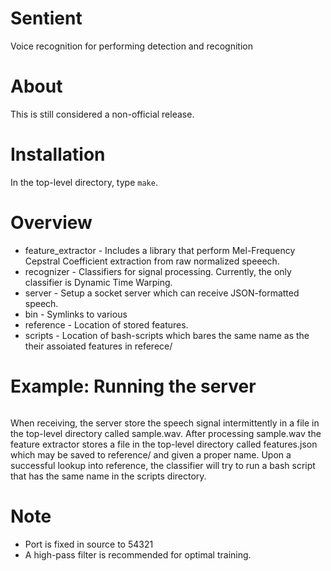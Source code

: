 Sentient
========

Voice recognition for performing detection and recognition

About
=====

This is still considered a non-official release.

Installation
============

In the top-level directory, type ``make``.


Overview
========

* feature_extractor - Includes a library that perform Mel-Frequency Cepstral Coefficient extraction from raw normalized speeech. 
* recognizer - Classifiers for signal processing. Currently, the only classifier is Dynamic Time Warping.
* server - Setup a socket server which can receive JSON-formatted speech.    
* bin - Symlinks to various 
* reference - Location of stored features.
* scripts - Location of bash-scripts which bares the same name as the their assoiated features in referece/ 

Example: Running the server
===========================

```$: ./bin/server 192.168.0.100 54321 
```

When receiving, the server store the speech signal intermittently in a file in the top-level directory called sample.wav. 
After processing sample.wav the feature extractor stores a file in the top-level directory called features.json which may 
be saved to reference/ and given a proper name. Upon a successful lookup into reference, the classifier will try to run a 
bash script that has the same name in the scripts directory.

Note
====

* Port is fixed in source to 54321 
* A high-pass filter is recommended for optimal training.

